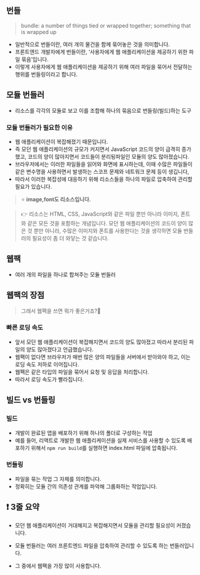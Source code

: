 ## 번들

> bundle: a number of things tied or wrapped together; something that is wrapped up

- 일반적으로 번들이란, 여러 개의 물건을 함께 묶어놓은 것을 의미합니다.
- 프론트엔드 개발자에게 번들이란, ‘사용자에게 웹 애플리케이션을 제공하기 위한 파일 묶음’입니다.
- 이렇게 사용자에게 웹 애플리케이션을 제공하기 위해 여러 파일을 묶어서 전달하는 행위를 번들링이라고 합니다.

## 모듈 번들러

- 리소스를 각각의 모듈로 보고 이를 조합해 하나의 묶음으로 번들링(빌드)하는 도구

### 모듈 번들러가 필요한 이유

- 웹 애플리케이션이 복잡해졌기 때문입니다.
- 즉 모던 웹 애플리케이션의 규모가 커지면서 JavaScript 코드의 양이 급격히 증가했고, 코드의 양이 많아지면서 코드들이 분리됭파일인 모듈의 양도 많아졌습니다.
- 브라우저에서는 이러한 파일들을 읽어와 화면에 표시하는데, 이때 수많은 파일들이 같은 변수명을 사용하면서 발생하는 스코프 문제와 네트워크 문제 등이 생깁니다,
- 따라서 이러한 복잡성에 대응하기 위해 리소스들을 하나의 파일로 압축하여 관리할 필요가 있습니다.

> ⭐ **image,font도 리소스입니다.**

> 👉 리소스는 HTML, CSS, JavaScript와 같은 파일 뿐만 아니라 이미지, 폰트와 같은 모든 것을 포함하는 개념입니다. 모던 웹 애플리케이션의 코드이 양이 많은 것 뿐만 아니라, 수많은 이미지와 폰트를 사용한다는 것을 생각하면 모듈 번들러의 필요성이 좀 더 와닿는 것 같습니다.

## 웹팩

- 여러 개의 파일을 하나로 합쳐주는 모듈 번들러

## 웹팩의 장점

> 그래서 웹팩을 쓰면 뭐가 좋은거죠?🧐

### 빠른 로딩 속도

- 앞서 모던 웹 애플리케이션이 복잡해지면서 코드의 양도 많아졌고 따라서 분리된 파일의 양도 많아졌다고 언급했습니다.
- 웹팩이 없다면 브라우저가 매번 많은 양의 파일들을 서버에서 받아와야 하고, 이는 로딩 속도 저하로 이어집니다.
- 웹팩은 같은 타입의 파일을 묶어서 요청 및 응답을 처리합니다.
- 따라서 로딩 속도가 빨라집니다.

## 빌드 vs 번들링

### 빌드

- 개발이 완료된 앱을 배포하기 위해 하나의 폴더로 구성하는 작업
- 예를 들어, 리액트로 개발한 웹 애플리케이션을 실제 서비스를 사용할 수 있도록 배포하기 위해서 `npm run build`를 실행하면 index.html 파일에 압축됩니다.

### 번들링

- 파일을 묶는 작업 그 자체를 의미합니다.
- 정확히는 모듈 간의 의존성 관계를 파악해 그룹화하는 작업입니다.

## ❗️ 3줄 요약

- 모던 웹 애플리케이션이 거대해지고 복잡해지면서 모듈을 관리할 필요성이 커졌습니다.

- 모듈 번들러는 여러 프론트엔드 파일을 압축하여 관리할 수 있도록 하는 번들러입니다.

- 그 중에서 웹팩을 가장 많이 사용합니다.
